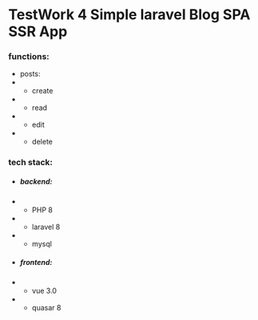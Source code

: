 # TestWork 4 Simple laravel Blog SPA SSR App

### functions:
- posts:
- - create
- - read
- - edit
- - delete
    
### tech stack:
- ##### backend:
- - PHP 8
- - laravel 8
- - mysql
- ##### frontend: 
- - vue 3.0
- - quasar 8
    
